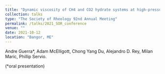 ```yaml
---
title: "Dynamic viscosity of CH4 and CO2 hydrate systems at high-pressure driving forces"
collection: talks
type: "The Society of Rheology 92nd Annual Meeting"
permalink: /talks/2021_SOR_conference
venue: ""
date: 2021-10-12
location: "Bangor, ME"
---
```


Andre Guerra*, Adam McElligott, Chong Yang Du, Alejandro D. Rey, Milan Maric, Phillip Servio.

(*oral presentation)